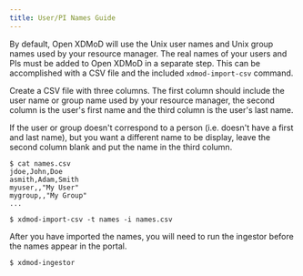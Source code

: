 ```yaml
---
title: User/PI Names Guide
---
```


By default, Open XDMoD will use the Unix user names and Unix group names
used by your resource manager.  The real names of your users and PIs
must be added to Open XDMoD in a separate step.  This can be
accomplished with a CSV file and the included `xdmod-import-csv`
command.

Create a CSV file with three columns.  The first column should include
the user name or group name used by your resource manager, the second
column is the user's first name and the third column is the user's last
name.

If the user or group doesn't correspond to a person (i.e. doesn't have a
first and last name), but you want a different name to be display, leave
the second column blank and put the name in the third column.

    $ cat names.csv
    jdoe,John,Doe
    asmith,Adam,Smith
    myuser,,"My User"
    mygroup,,"My Group"
    ...

    $ xdmod-import-csv -t names -i names.csv

After you have imported the names, you will need to run the ingestor
before the names appear in the portal.

    $ xdmod-ingestor
